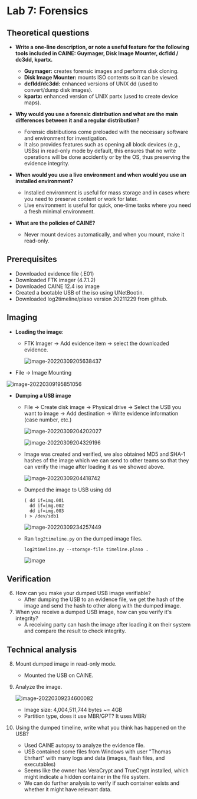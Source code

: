 # Lab 7: Forensics

## Theoretical questions

- **Write a one-line description, or note a useful feature for the following tools included in CAINE: Guymager, Disk Image Mounter, dcfldd / dc3dd, kpartx.**
  - **Guymager:** creates forensic images and performs disk cloning.
  - **Disk Image Mounter:** mounts ISO contents so it can be viewed.
  - **dcfldd/dc3dd:** enhanced versions of UNIX dd (used to convert/dump disk images).
  - **kpartx:** enhanced version of UNIX partx (used to create device maps).

- **Why would you use a forensic distribution and what are the main differences between it and a regular distribution?**
  - Forensic distributions come preloaded with the necessary software and environment for investigation.
  - It also provides features such as opening all block devices (e.g., USBs) in read-only mode by default, this ensures that no write operations will be done accidently or by the OS, thus preserving the evidence integrity.
- **When would you use a live environment and when would you use an installed environment?**
  - Installed environment is useful for mass storage and in cases where you need to preserve content or work for later.
  - Live environment is useful for quick, one-time tasks where you need a fresh minimal environment.
- **What are the policies of CAINE?**
  - Never mount devices automatically, and when you mount, make it read-only.

## Prerequisites

- Downloaded evidence file (.E01)
- Downloaded FTK imager (4.7.1.2)
- Downloaded CAINE 12.4 iso image
- Created a bootable USB of the iso using UNetBootin.
- Downloaded log2timeline/plaso version 20211229 from github.

## Imaging

- **Loading the image**:

  - FTK Imager -> Add evidence item -> select the downloaded evidence.

    ![image-20220309205638437](../images/image-20220309205638437.png)

- File -> Image Mounting

![image-20220309195851056](../images/image-20220309195851056.png)

- **Dumping a USB image**

  - File -> Create disk image -> Physical drive -> Select the USB you want to image -> Add destination -> Write evidence information (case number, etc.)

    ![image-20220309204202027](../images/image-20220309204202027.png)

    ![image-20220309204329196](../images/image-20220309204329196.png)

  - Image was created and verified, we also obtained MD5 and SHA-1 hashes of the image which we can send to other teams so that they can verify the image after loading it as we showed above.

    ![image-20220309204418742](../images/image-20220309204418742.png) 
    
  - Dumped the image to USB using dd
  
    ```
    ( dd if=img.001
      dd if=img.002
      dd if=img.003
    ) > /dev/sdb1
    ```
  
    ![image-20220309234257449](../images/image-20220309234257449.png)
    
  - Ran `log2timeline.py` on the dumped image files.
  
    ```
    log2timeline.py --storage-file timeline.plaso .
    ```
  
    ![image](../images/photo_2022-03-10_00-06-45.jpg)
  
    

## Verification

6. How can you make your dumped USB image verifiable?
   - After dumping the USB to an evidence file, we get the hash of the image and send the hash to other along with the dumped image.
7. When you receive a dumped USB image, how can you verify it's integrity?
   - A receiving party can hash the image after loading it on their system and compare the result to check integrity.



## Technical analysis

8. Mount dumped image in read-only mode.

   - Mounted the USB on CAINE.

9. Analyze the image.

   ![image-20220309234600082](../images/image-20220309234600082.png)

   - Image size: 4,004,511,744 bytes ~= 4GB
   - Partition type, does it use MBR/GPT? It uses MBR/

10. Using the dumped timeline, write what you think has happened on the USB?

    - Used CAINE autopsy to analyze the evidence file.
    - USB contained some files from Windows with user "Thomas Ehrhart" with many logs and data (images, flash files, and executables)
    - Seems like the owner has VeraCrypt and TrueCrypt installed, which might indicate a hidden container in the file system.
    - We can do further analysis to verify if such container exists and whether it might have relevant data.
    

